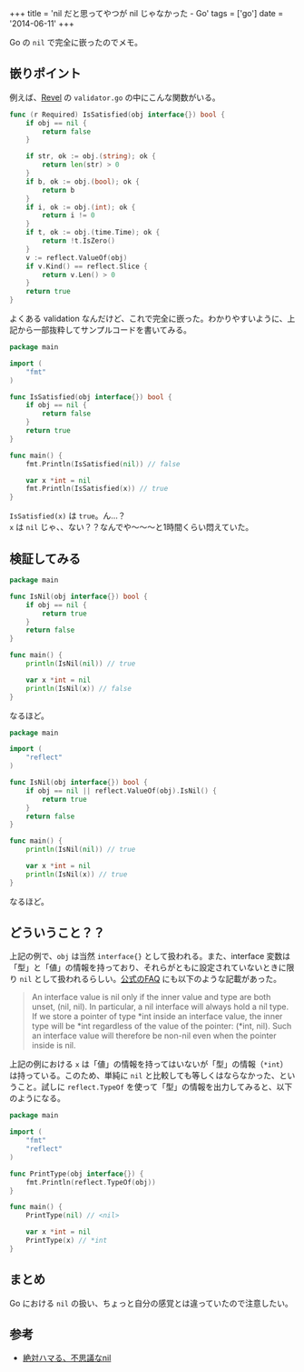 +++
title = 'nil だと思ってやつが nil じゃなかった - Go'
tags = ['go']
date = '2014-06-11'
+++

Go の `nil` で完全に嵌ったのでメモ。

<!--more-->

## 嵌りポイント

例えば、[Revel](http://revel.github.io) の `validator.go` の中にこんな関数がいる。

``` go
func (r Required) IsSatisfied(obj interface{}) bool {
    if obj == nil {
        return false
    }

    if str, ok := obj.(string); ok {
        return len(str) > 0
    }
    if b, ok := obj.(bool); ok {
        return b
    }
    if i, ok := obj.(int); ok {
        return i != 0
    }
    if t, ok := obj.(time.Time); ok {
        return !t.IsZero()
    }
    v := reflect.ValueOf(obj)
    if v.Kind() == reflect.Slice {
        return v.Len() > 0
    }
    return true
}
```

よくある validation なんだけど、これで完全に嵌った。わかりやすいように、上記から一部抜粋してサンプルコードを書いてみる。

``` go
package main

import (
    "fmt"
)

func IsSatisfied(obj interface{}) bool {
    if obj == nil {
        return false
    }
    return true
}

func main() {
    fmt.Println(IsSatisfied(nil)) // false

    var x *int = nil
    fmt.Println(IsSatisfied(x)) // true
}
```

`IsSatisfied(x)` は `true`。ん…？  
`x` は `nil` じゃ、、ない？？なんでや〜〜〜と1時間くらい悶えていた。

## 検証してみる

``` go
package main

func IsNil(obj interface{}) bool {
    if obj == nil {
        return true
    }
    return false
}

func main() {
    println(IsNil(nil)) // true

    var x *int = nil
    println(IsNil(x)) // false
}
```

なるほど。

``` go
package main

import (
    "reflect"
)

func IsNil(obj interface{}) bool {
    if obj == nil || reflect.ValueOf(obj).IsNil() {
        return true
    }
    return false
}

func main() {
    println(IsNil(nil)) // true

    var x *int = nil
    println(IsNil(x)) // true
}
```

なるほど。

## どういうこと？？

上記の例で、`obj` は当然 `interface{}` として扱われる。また、interface 変数は「型」と「値」の情報を持っており、それらがともに設定されていないときに限り `nil` として扱われるらしい。[公式のFAQ](http://golang.org/doc/faq#nil_error) にも以下のような記載があった。

> An interface value is nil only if the inner value and type are both unset, (nil, nil). In particular, a nil interface will always hold a nil type. If we store a pointer of type *int inside an interface value, the inner type will be *int regardless of the value of the pointer: (*int, nil). Such an interface value will therefore be non-nil even when the pointer inside is nil.

上記の例における `x` は「値」の情報を持ってはいないが「型」の情報（`*int`）は持っている。このため、単純に `nil` と比較しても等しくはならなかった、ということ。試しに `reflect.TypeOf` を使って「型」の情報を出力してみると、以下のようになる。

``` go
package main

import (
    "fmt"
    "reflect"
)

func PrintType(obj interface{}) {
    fmt.Println(reflect.TypeOf(obj))
}

func main() {
    PrintType(nil) // <nil>

    var x *int = nil
    PrintType(x) // *int
}
```

## まとめ

Go における `nil` の扱い、ちょっと自分の感覚とは違っていたので注意したい。

## 参考

- [絶対ハマる、不思議なnil](http://qiita.com/umisama/items/e215d49138e949d7f805)
